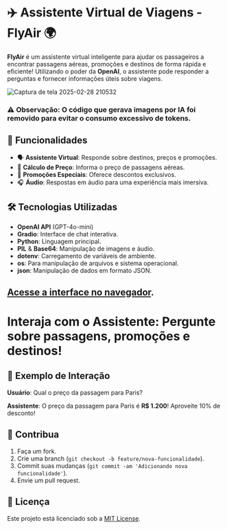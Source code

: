 # ✈️ **Assistente Virtual de Viagens - FlyAir** 🌍

**FlyAir** é um assistente virtual inteligente para ajudar os passageiros a encontrar passagens aéreas, promoções e destinos de forma rápida e eficiente! Utilizando o poder da **OpenAI**, o assistente pode responder a perguntas e fornecer informações úteis sobre viagens.

![Captura de tela 2025-02-28 210532](https://github.com/user-attachments/assets/acb588a2-d76e-4fc1-a14b-0cf60c6e0f87)

### ⚠️ **Observação:** O código que gerava imagens por IA foi removido para evitar o consumo excessivo de tokens.

## 🚀 **Funcionalidades**

- 🗣️ **Assistente Virtual**: Responde sobre destinos, preços e promoções.
- 💸 **Cálculo de Preço**: Informa o preço de passagens aéreas.
- 🎉 **Promoções Especiais**: Oferece descontos exclusivos.
- 🎧 **Áudio**: Respostas em áudio para uma experiência mais imersiva.

## 🛠️ **Tecnologias Utilizadas**

- **OpenAI API** (GPT-4o-mini)
- **Gradio**: Interface de chat interativa.
- **Python**: Linguagem principal.
- **PIL** & **Base64**: Manipulação de imagens e áudio.
- **dotenv**: Carregamento de variáveis de ambiente.
- **os**: Para manipulação de arquivos e sistema operacional.
- **json**: Manipulação de dados em formato JSON.

## [Acesse a interface no navegador](https://huggingface.co/spaces/Bruxteclas/assistente_virtual_viagens).

# **Interaja com o Assistente**: Pergunte sobre passagens, promoções e destinos!

## 💬 **Exemplo de Interação**

**Usuário**: Qual o preço da passagem para Paris?

**Assistente**: O preço da passagem para Paris é **R$ 1.200**! Aproveite 10% de desconto!

## 🤝 **Contribua**

1. Faça um fork.
2. Crie uma branch (`git checkout -b feature/nova-funcionalidade`).
3. Commit suas mudanças (`git commit -am 'Adicionando nova funcionalidade'`).
4. Envie um pull request.

## 📝 **Licença**

Este projeto está licenciado sob a [MIT License](LICENSE).

